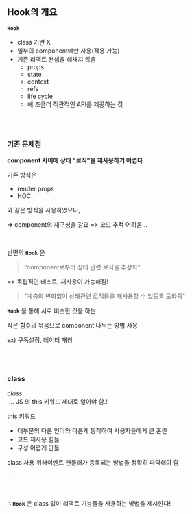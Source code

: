 ## Hook의 개요

**`Hook`** 
- class 기반 X
- 일부의 component에만 사용(적용 가능)
- 기존 리액트 컨셉을 해채지 않음
	- props
	- state
	- context
	- refs
	- life cycle
	- 에 조금더 직관적인 API를 제공하는 것

<br>
<br>


### 기존 문제점

__**component 사이에 상태 "로직"을 재사용하기 어렵다**__

기존 방식은

- render props
- HOC

와 같은 방식을 사용하였으나,

=> component의 재구성을 강요 
=> 코드 추적 어려움...

<br>


반면의 **`Hook`** 은

> "component로부터 상태 관련 로직을 추상화"

=> 독립적인 테스트, 재사용이 가능해짐!

> "계층의 변화없이 상태관련 로직들을 재사용할 수 있도록 도와줌"

**`Hook`** 을 통해 서로 비슷한 것을 하는

작은 함수의 묶음으로 component 나누는 방법 사용

ex) 구독설정, 데이터 패칭


<br>
<br>


### class

_class_  
.... JS 의 this 키워드 제대로 알아야 함.!

this 키워드
- 대부분의 다른 언어와 다른게 동작하여 사용자들에게 큰 혼란
- 코드 재사용 힘듦
- 구성 어렵게 만듦

class 사용 위해이벤트 핸들러가 등록되는 방법을 정확히 파악해야 함

...

<br>

∴ **`Hook`** 은 class 없이 리액트 기능들을 사용하는 방법을 제시한다!

<br>
<br>
<br>
<br>
